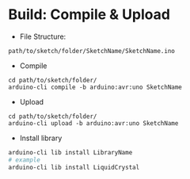 # Build: Compile & Upload
- File Structure:
```
path/to/sketch/folder/SketchName/SketchName.ino
```
- Compile
```
cd path/to/sketch/folder/
arduino-cli compile -b arduino:avr:uno SketchName
```

- Upload
```
cd path/to/sketch/folder/
arduino-cli upload -b arduino:avr:uno SketchName
```

- Install library
```sh
arduino-cli lib install LibraryName
# example
arduino-cli lib install LiquidCrystal
```